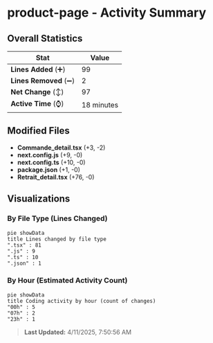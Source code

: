 # product-page - Activity Summary 

## Overall Statistics

| Stat                   | Value                                                             |
| ---------------------- | ----------------------------------------------------------------- |
| **Lines Added** (➕)   | 99                                          |
| **Lines Removed** (➖) | 2                                        |
| **Net Change** (↕)    | 97                |
| **Active Time** (⌚)   | 18 minutes |


## Modified Files
- **Commande_detail.tsx** (+3, -2)
- **next.config.js** (+9, -0)
- **next.config.ts** (+10, -0)
- **package.json** (+1, -0)
- **Retrait_detail.tsx** (+76, -0)

## Visualizations

### By File Type (Lines Changed)

```mermaid
pie showData
title Lines changed by file type
".tsx" : 81
".js" : 9
".ts" : 10
".json" : 1
```

### By Hour (Estimated Activity Count)

```mermaid
pie showData
title Coding activity by hour (count of changes)
"00h" : 5
"07h" : 2
"23h" : 1
```


> **Last Updated:** 4/11/2025, 7:50:56 AM